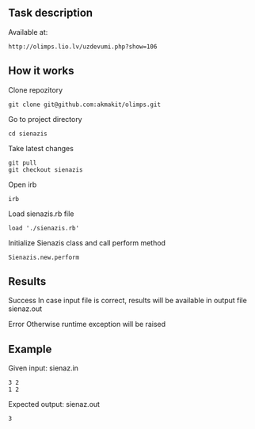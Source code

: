 
Task description
---

Available at:

    http://olimps.lio.lv/uzdevumi.php?show=106

How it works
---

Clone repozitory

    git clone git@github.com:akmakit/olimps.git

Go to project directory

    cd sienazis

Take latest changes

    git pull
    git checkout sienazis

Open irb

    irb

Load sienazis.rb file

    load './sienazis.rb'

Initialize Sienazis class and call perform method

    Sienazis.new.perform

Results
---

Success
In case input file is correct, results will be available in output file sienaz.out

Error
Otherwise runtime exception will be raised


Example
---
Given input: sienaz.in

    3 2
    1 2

Expected output: sienaz.out

    3
